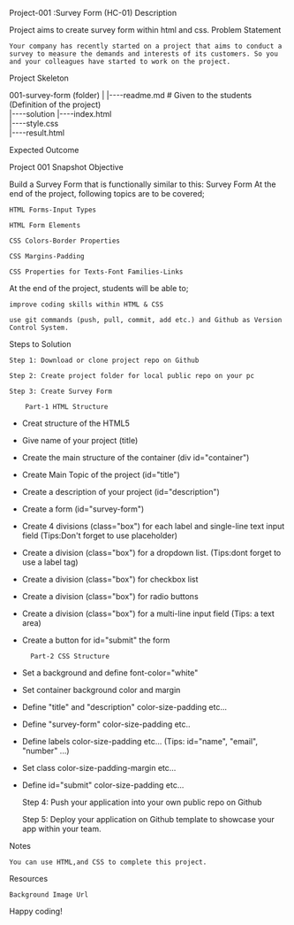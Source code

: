 Project-001 :Survey Form (HC-01)
Description

Project aims to create survey form within html and css.
Problem Statement

    Your company has recently started on a project that aims to conduct a survey to measure the demands and interests of its customers. So you and your colleagues have started to work on the project.

Project Skeleton

001-survey-form (folder)
|
|----readme.md         # Given to the students (Definition of the project)          
|----solution
        |----index.html  
        |----style.css   
        |----result.html 

Expected Outcome

Project 001 Snapshot
Objective

Build a Survey Form that is functionally similar to this: Survey Form
At the end of the project, following topics are to be covered;

    HTML Forms-Input Types

    HTML Form Elements

    CSS Colors-Border Properties

    CSS Margins-Padding

    CSS Properties for Texts-Font Families-Links

At the end of the project, students will be able to;

    improve coding skills within HTML & CSS

    use git commands (push, pull, commit, add etc.) and Github as Version Control System.

Steps to Solution

    Step 1: Download or clone project repo on Github

    Step 2: Create project folder for local public repo on your pc

    Step 3: Create Survey Form

        Part-1 HTML Structure

- Creat structure of the HTML5
- Give name of your project (title)
- Create the main structure of the container (div id="container")
- Create Main Topic of the project (id="title")
- Create a description of your project (id="description")
- Create a form (id="survey-form")
- Create 4 divisions (class="box") for each label and single-line text input field (Tips:Don't forget to use placeholder)
- Create a division (class="box") for a dropdown list. (Tips:dont forget to use a label tag)
- Create a division (class="box") for checkbox list
- Create a division (class="box") for radio buttons
- Create a division (class="box") for a multi-line input field (Tips: a text area)
- Create a button for id="submit" the form

        Part-2 CSS Structure

- Set a background and define font-color="white"
- Set container background color and margin
- Define "title" and "description" color-size-padding etc...
- Define "survey-form" color-size-padding etc..
- Define labels color-size-padding etc... (Tips: id="name", "email", "number" ...)
- Set class color-size-padding-margin etc...
- Define id="submit" color-size-padding etc...

    Step 4: Push your application into your own public repo on Github

    Step 5: Deploy your application on Github template to showcase your app within your team.

Notes

    You can use HTML,and CSS to complete this project.

Resources

    Background Image Url

Happy coding!
